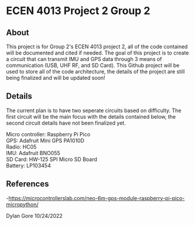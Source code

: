 # ECEN 4013 Project 2 Group 2

## About
This project is for Group 2's ECEN 4013 project 2, all of the code contained will be documented and cited if needed. The goal of this project is to create a circuit that can transmit IMU and GPS data through 3 means of communication (USB, UHF RF, and SD Card). This Github project will be used to store all of the code architecture, the details of the project are still being finalized and will be updated soon!

## Details
The current plan is to have two seperate circuits based on difficulty. The first circuit will be the main focus with the details contained below, the second circuit details have not been finalized yet.

Micro controller: Raspberry Pi Pico  
GPS: Adafruit Mini GPS PA1010D  
Radio: HC05  
IMU: Adafruit BNO055  
SD Card:  HW-125 SPI Micro SD Board  
Battery: LP103454  

## References
-https://microcontrollerslab.com/neo-6m-gps-module-raspberry-pi-pico-micropython/

Dylan Gore 10/24/2022

